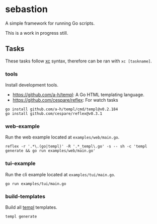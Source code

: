 # sebastion

A simple framework for running Go scripts.

This is a work in progress still.

## Tasks

These tasks follow [xc](https://github.com/joerdav/xc) syntax, therefore can be ran with `xc [taskname]`.

### tools

Install development tools.

- <https://github.com/a-h/templ>: A Go HTML templating language.
- <https://github.com/cespare/reflex>: For watch tasks

```shell
go install github.com/a-h/templ/cmd/templ@v0.2.184
go install github.com/cespare/reflex@v0.3.1
```

### web-example

Run the web example located at `examples/web/main.go`.

```shell
reflex -r '.*\.(go|templ)' -R '.*_templ\.go' -s -- sh -c 'templ generate && go run examples/web/main.go'
```

### tui-example

Run the cli example located at `examples/tui/main.go`.

```shell
go run examples/tui/main.go
```

### build-templates

Build all [templ](https://github.com/a-h/templ) templates.

```shell
templ generate
```

